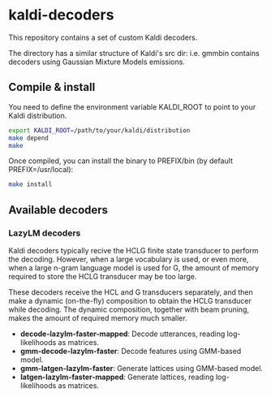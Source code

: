 # kaldi-decoders

This repository contains a set of custom Kaldi decoders.

The directory has a similar structure of Kaldi's src dir: i.e. gmmbin contains
decoders using Gaussian Mixture Models emissions.


## Compile & install

You need to define the environment variable KALDI_ROOT to point to your Kaldi distribution.

```bash
export KALDI_ROOT=/path/to/your/kaldi/distribution
make depend
make
```

Once compiled, you can install the binary to PREFIX/bin (by default
PREFIX=/usr/local):

```bash
make install
```

## Available decoders

### LazyLM decoders

Kaldi decoders typically recive the HCLG finite state transducer to perform
the decoding. However, when a large vocabulary is used, or even more, when
a large n-gram language model is used for G, the amount of memory required
to store the HCLG transducer may be too large.

These decoders receive the HCL and G transducers separately, and then
make a dynamic (on-the-fly) composition to obtain the HCLG transducer while
decoding. The dynamic composition, together with beam pruning, makes the
amount of required memory much smaller.

- **decode-lazylm-faster-mapped**: Decode utterances, reading
   log-likelihoods as matrices.
- **gmm-decode-lazylm-faster**: Decode features using GMM-based model.
- **gmm-latgen-lazylm-faster**: Generate lattices using GMM-based model.
- **latgen-lazylm-faster-mapped**: Generate lattices, reading
   log-likelihoods as matrices.
